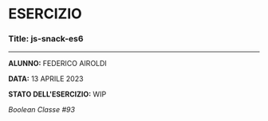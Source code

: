 # ESERCIZIO

### Title: js-snack-es6
---
**ALUNNO:** FEDERICO AIROLDI

**DATA:** 13 APRILE 2023

**STATO DELL'ESERCIZIO:** WIP

_Boolean Classe #93_